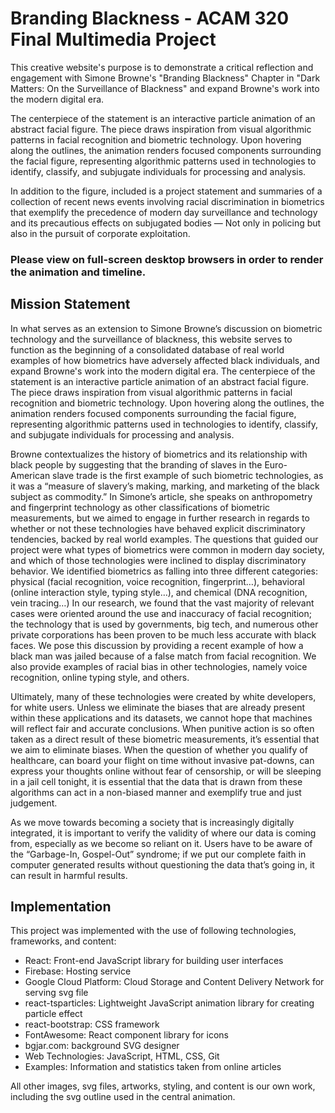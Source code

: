 # Branding Blackness - ACAM 320 Final Multimedia Project

This creative website's purpose is to demonstrate a critical reflection and engagement with Simone Browne's "Branding Blackness" Chapter in "Dark Matters:
On the Surveillance of Blackness" and expand Browne's work into the modern digital era.

The centerpiece of the statement is an interactive particle animation of an abstract facial figure.
The piece draws inspiration from visual algorithmic patterns in facial recognition and biometric technology.
Upon hovering along the outlines, the animation renders focused components surrounding the facial figure, representing algorithmic patterns used in technologies to identify, classify, and subjugate individuals for processing and analysis.

In addition to the figure, included is a project statement and summaries of a collection of recent news events involving racial discrimination in biometrics that exemplify the precedence of modern day surveillance and technology and its precautious effects on subjugated bodies — Not only in policing but also in the pursuit of corporate exploitation.

### Please view on full-screen desktop browsers in order to render the animation and timeline.

## Mission Statement

In what serves as an extension to Simone Browne’s discussion on biometric technology and the surveillance of blackness, this website serves to function as the beginning of a consolidated database of real world examples of how biometrics have adversely affected black individuals, and expand Browne's work into the modern digital era. The centerpiece of the statement is an interactive particle animation of an abstract facial figure. The piece draws inspiration from visual algorithmic patterns in facial recognition and biometric technology. Upon hovering along the outlines, the animation renders focused components surrounding the facial figure, representing algorithmic patterns used in technologies to identify, classify, and subjugate individuals for processing and analysis.

Browne contextualizes the history of biometrics and its relationship with black people by suggesting that the branding of slaves in the Euro-American slave trade is the first example of such biometric technologies, as it was a “measure of slavery’s making, marking, and marketing of the black subject as commodity.” In Simone’s article, she speaks on anthropometry and fingerprint technology as other classifications of biometric measurements, but we aimed to engage in further research in regards to whether or not these technologies have behaved explicit discriminatory tendencies, backed by real world examples. The questions that guided our project were what types of biometrics were common in modern day society, and which of those technologies were inclined to display discriminatory behavior. We identified biometrics as falling into three different categories: physical (facial recognition, voice recognition, fingerprint…), behavioral (online interaction style, typing style…), and chemical (DNA recognition, vein tracing…) In our research, we found that the vast majority of relevant cases were oriented around the use and inaccuracy of facial recognition; the technology that is used by governments, big tech, and numerous other private corporations has been proven to be much less accurate with black faces. We pose this discussion by providing a recent example of how a black man was jailed because of a false match from facial recognition. We also provide examples of racial bias in other technologies, namely voice recognition, online typing style, and others.

Ultimately, many of these technologies were created by white developers, for white users. Unless we eliminate the biases that are already present within these applications and its datasets, we cannot hope that machines will reflect fair and accurate conclusions. When punitive action is so often taken as a direct result of these biometric measurements, it’s essential that we aim to eliminate biases. When the question of whether you qualify of healthcare, can board your flight on time without invasive pat-downs, can express your thoughts online without fear of censorship, or will be sleeping in a jail cell tonight, it is essential that the data that is drawn from these algorithms can act in a non-biased manner and exemplify true and just judgement.

As we move towards becoming a society that is increasingly digitally integrated, it is important to verify the validity of where our data is coming from, especially as we become so reliant on it. Users have to be aware of the “Garbage-In, Gospel-Out” syndrome; if we put our complete faith in computer generated results without questioning the data that’s going in, it can result in harmful results.

## Implementation

This project was implemented with the use of following technologies, frameworks, and content:
- React: Front-end JavaScript library for building user interfaces
- Firebase: Hosting service
- Google Cloud Platform: Cloud Storage and Content Delivery Network for serving svg file
- react-tsparticles: Lightweight JavaScript animation library for creating particle effect
- react-bootstrap: CSS framework
- FontAwesome: React component library for icons
- bgjar.com: background SVG designer
- Web Technologies: JavaScript, HTML, CSS, Git
- Examples: Information and statistics taken from online articles

All other images, svg files, artworks, styling, and content is our own work, including the svg outline used in the central animation.
